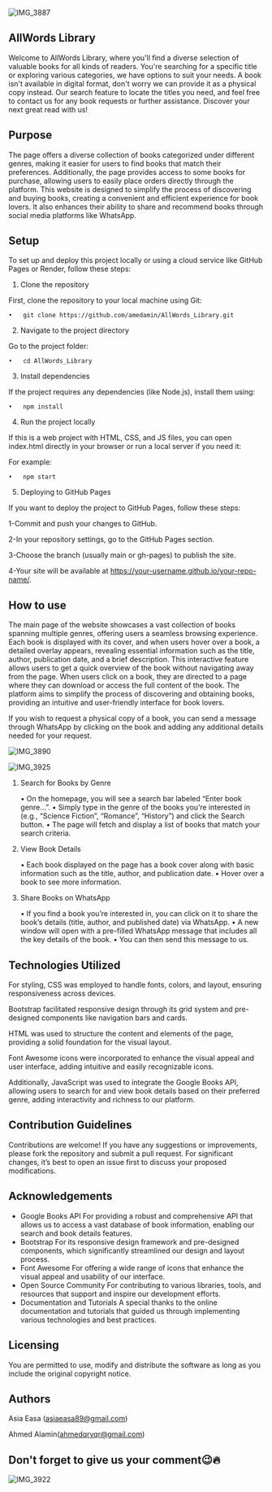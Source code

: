 ![IMG_3887](https://github.com/user-attachments/assets/a279414e-637a-4955-a870-272a863a2e65)

## AllWords Library

Welcome to AllWords Library, where you'll find a diverse selection of valuable books for all kinds of readers. You're searching for a specific title or exploring various categories, we have options to suit your needs. A book isn't available in digital format, don't worry we can provide it as a physical copy instead. Our search feature to locate the titles you need, and feel free to contact us for any book requests or further assistance. Discover your next great read with us!

## Purpose

The page offers a diverse collection of books categorized under different genres, making it easier for users to find books that match their preferences. Additionally, the page provides access to some books for purchase, allowing users to easily place orders directly through the platform. This website is designed to simplify the process of discovering and buying books, creating a convenient and efficient experience for book lovers. It also enhances their ability to share and recommend books through social media platforms like WhatsApp.

## Setup

To set up and deploy this project locally or using a cloud service like GitHub Pages or Render, follow these steps:

1. Clone the repository

  First, clone the repository to your local machine using Git:

	•	git clone https://github.com/amedamin/AllWords_Library.git
 
2. Navigate to the project directory

  Go to the project folder:

	•	cd AllWords_Library
 
3. Install dependencies

  If the project requires any dependencies (like Node.js), install them using:

	•	npm install
 
4. Run the project locally

  If this is a web project with HTML, CSS, and JS files, you can open index.html directly in your browser or run a local server if you need it:

  For example:

	•	npm start

5. Deploying to GitHub Pages

  If you want to deploy the project to GitHub Pages, follow these steps:

   1-Commit and push your changes to GitHub.

   2-In your repository settings, go to the GitHub Pages section.

   3-Choose the branch (usually main or gh-pages) to publish the site.

   4-Your site will be available at https://your-username.github.io/your-repo-name/.

## How to use

The main page of the website showcases a vast collection of books spanning multiple genres, offering users a seamless browsing experience. Each book is displayed with its cover, and when users hover over a book, a detailed overlay appears, revealing essential information such as the title, author, publication date, and a brief description. This interactive feature allows users to get a quick overview of the book without navigating away from the page. When users click on a book, they are directed to a page where they can download or access the full content of the book. The platform aims to simplify the process of discovering and obtaining books, providing an intuitive and user-friendly interface for book lovers.

If you wish to request a physical copy of a book, you can send a message through WhatsApp by clicking on the book and adding any additional details needed for your request.

![IMG_3890](https://github.com/user-attachments/assets/f87c3cea-222a-4886-8549-c183ae6a98a3)

![IMG_3925](https://github.com/user-attachments/assets/11daec98-e3ba-4d5f-9863-2cf8d3c1f1f4)

1. Search for Books by Genre

	•	On the homepage, you will see a search bar labeled “Enter book genre…”.
	•	Simply type in the genre of the books you’re interested in (e.g., “Science Fiction”, “Romance”, “History”) and click the Search button.
	•	The page will fetch and display a list of books that match your search criteria.

2. View Book Details

	•	Each book displayed on the page has a book cover along with basic information such as the title, author, and publication date.
	•	Hover over a book to see more information.

3. Share Books on WhatsApp

	•	If you find a book you’re interested in, you can click on it to share the book’s details (title, author, and published date) via WhatsApp.
	•	A new window will open with a pre-filled WhatsApp message that includes all the key details of the book.
	•	You can then send this message to us.

## Technologies Utilized

For styling, CSS was employed to handle fonts, colors, and layout, ensuring responsiveness across devices. 

Bootstrap facilitated responsive design through its grid system and pre-designed components like navigation bars and cards.

HTML was used to structure the content and elements of the page, providing a solid foundation for the visual layout.

Font Awesome icons were incorporated to enhance the visual appeal and user interface, adding intuitive and easily recognizable icons.

Additionally, JavaScript was used to integrate the Google Books API, allowing users to search for and view book details based on their preferred genre, adding interactivity and richness to our platform. 

## Contribution Guidelines
Contributions are welcome! If you have any suggestions or improvements, please fork the repository and submit a pull request. For significant changes, it’s best to open an issue first to discuss your proposed modifications.

## Acknowledgements
   - Google Books API
For providing a robust and comprehensive API that allows us to access a vast database of book information, enabling our search and book details features.
   - Bootstrap
For its responsive design framework and pre-designed components, which significantly streamlined our design and layout process.
   - Font Awesome
For offering a wide range of icons that enhance the visual appeal and usability of our interface.
   - Open Source Community
For contributing to various libraries, tools, and resources that support and inspire our development efforts.
   - Documentation and Tutorials
A special thanks to the online documentation and tutorials that guided us through implementing various technologies and best practices.

## Licensing
You are permitted to use, modify and distribute the software as long as you include the original copyright notice.

## Authors

Asia Easa (asiaeasa89@gmail.com)

Ahmed Alamin(ahmedqryqr@gmail.com)

## Don't forget to give us your comment😉🔥
![IMG_3922](https://github.com/user-attachments/assets/4f79a620-8b80-425a-8da5-6b7507cdc8dd)
